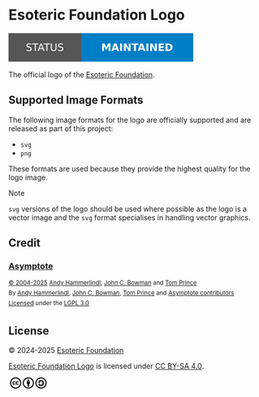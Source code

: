 # Esoteric Foundation Logo

[![Project status: maintained][status]][root]

The official logo of the [Esoteric Foundation][author].

## Supported Image Formats

The following image formats for the logo are officially supported and are released as part of this project:

- `svg`
- `png`

These formats are used because they provide the highest quality for the logo image.

> [!NOTE]
> `svg` versions of the logo should be used where possible as the logo is a vector image and the `svg` format specialises in handling vector graphics.

## Credit

### [Asymptote][asymptote]

<sup>[&copy; 2004-2025][asymptote-copyright] [Andy Hammerlindl][andy-hammerlindl], [John C. Bowman][john-bowman] and [Tom Prince][tom-prince]</sup>\
<sup>By [Andy Hammerlindl][andy-hammerlindl], [John C. Bowman][john-bowman], [Tom Prince][tom-prince] and [Asymptote contributors][asymptote-contributors]</sup>\
<sup>[Licensed][asymptote-license-notice] under the [LGPL 3.0][asymptote-license]</sup>

## License

<p xmlns:cc="http://creativecommons.org/ns#" xmlns:dct="http://purl.org/dc/terms/">
  &copy; 2024-2025 <a rel="cc:attributionURL dct:creator" property="cc:attributionName" href="https://esoteric.foundation">Esoteric Foundation</a>

  <a property="dct:title" rel="cc:attributionURL" href="./">Esoteric Foundation Logo</a> is licensed under <a href="./LICENSE" target="_blank" rel="license noopener noreferrer" style="display: inline-block">CC BY-SA 4.0</a>.

  <a href="https://creativecommons.org/"><img style="height: 22px !important; margin-left: 3px; vertical-align: middle" src="./assets/images/icons/cc/cc.svg" alt="Creative Commons logo" /><a href="https://creativecommons.org/licenses/by-sa/4.0/deed.en"><img style="height: 22px !important; margin-left: 3px; vertical-align: middle" src="./assets/images/icons/cc/by.svg" alt="Creative Commons Attribution icon" /></a><a href="https://creativecommons.org/licenses/by-sa/4.0/deed.en"><img style="height: 22px !important; margin-left: 3px; vertical-align: middle" src="./assets/images/icons/cc/sa.svg" alt="Creative Commons ShareAlike icon" /></a>
</p>

<!-- Link aliases -->

[root]: /

[author]: https://esoteric.foundation

<!-- Files -->

[credit]: ./docs/CREDIT.md

<!-- Credit -->

<!-- Asymptote -->

[asymptote]: https://github.com/vectorgraphics/asymptote/tree/3.02git
[andy-hammerlindl]: https://ahammerl.github.io/
[john-bowman]: http://www.math.ualberta.ca/~bowman/
[tom-prince]: https://www.linkedin.com/in/tom-prince/
[asymptote-contributors]: https://github.com/vectorgraphics/asymptote/graphs/contributors
[asymptote-copyright]: https://github.com/vectorgraphics/asymptote/blob/3.02git/README#L2
[asymptote-license-notice]: https://github.com/vectorgraphics/asymptote/blob/3.02git/README#L22
[asymptote-license]: https://github.com/vectorgraphics/asymptote/blob/3.02git/LICENSE.LESSER

<!-- Badges -->

[status]: ./assets/images/badges/status.svg
